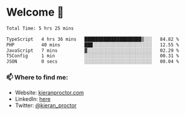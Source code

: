 # Welcome 🦘

<!--START_SECTION:waka-->

```txt
Total Time: 5 hrs 25 mins

TypeScript   4 hrs 36 mins   █████████████████████▒░░░   84.82 %
PHP          40 mins         ███░░░░░░░░░░░░░░░░░░░░░░   12.55 %
JavaScript   7 mins          ▓░░░░░░░░░░░░░░░░░░░░░░░░   02.29 %
TSConfig     1 min           ░░░░░░░░░░░░░░░░░░░░░░░░░   00.31 %
JSON         0 secs          ░░░░░░░░░░░░░░░░░░░░░░░░░   00.04 %
```

<!--END_SECTION:waka-->

### 📫 Where to find me:

-   Website: [kieranproctor.com](https://kieranproctor.com/)
-   LinkedIn: [here](https://www.linkedin.com/in/kieran-proctor-086b5a159/)
-   Twitter: [@kieran_proctor](https://twitter.com/kieran_proctor)
